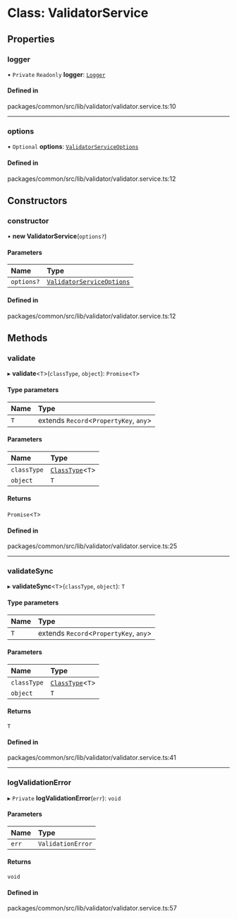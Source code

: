 # Class: ValidatorService

## Properties

### logger

• `Private` `Readonly` **logger**: [`Logger`](Logger.md)

#### Defined in

packages/common/src/lib/validator/validator.service.ts:10

___

### options

• `Optional` **options**: [`ValidatorServiceOptions`](../interfaces/ValidatorServiceOptions.md)

#### Defined in

packages/common/src/lib/validator/validator.service.ts:12

## Constructors

### constructor

• **new ValidatorService**(`options?`)

#### Parameters

| Name | Type |
| :------ | :------ |
| `options?` | [`ValidatorServiceOptions`](../interfaces/ValidatorServiceOptions.md) |

#### Defined in

packages/common/src/lib/validator/validator.service.ts:12

## Methods

### validate

▸ **validate**<`T`\>(`classType`, `object`): `Promise`<`T`\>

#### Type parameters

| Name | Type |
| :------ | :------ |
| `T` | extends `Record`<`PropertyKey`, `any`\> |

#### Parameters

| Name | Type |
| :------ | :------ |
| `classType` | [`ClassType`](../types/ClassType.md)<`T`\> |
| `object` | `T` |

#### Returns

`Promise`<`T`\>

#### Defined in

packages/common/src/lib/validator/validator.service.ts:25

___

### validateSync

▸ **validateSync**<`T`\>(`classType`, `object`): `T`

#### Type parameters

| Name | Type |
| :------ | :------ |
| `T` | extends `Record`<`PropertyKey`, `any`\> |

#### Parameters

| Name | Type |
| :------ | :------ |
| `classType` | [`ClassType`](../types/ClassType.md)<`T`\> |
| `object` | `T` |

#### Returns

`T`

#### Defined in

packages/common/src/lib/validator/validator.service.ts:41

___

### logValidationError

▸ `Private` **logValidationError**(`err`): `void`

#### Parameters

| Name | Type |
| :------ | :------ |
| `err` | `ValidationError` |

#### Returns

`void`

#### Defined in

packages/common/src/lib/validator/validator.service.ts:57
